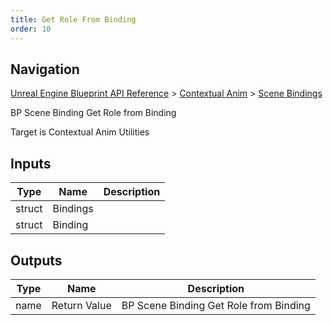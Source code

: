 ```yaml
---
title: Get Role From Binding
order: 10
---
```

## Navigation

[Unreal Engine Blueprint API Reference](https://dev.epicgames.com/documentation/en-us/unreal-engine/BlueprintAPI) > [Contextual Anim](https://dev.epicgames.com/documentation/en-us/unreal-engine/BlueprintAPI/ContextualAnim) > [Scene Bindings](https://dev.epicgames.com/documentation/en-us/unreal-engine/BlueprintAPI/ContextualAnim/SceneBindings)

BP Scene Binding Get Role from Binding

Target is Contextual Anim Utilities

## Inputs

| Type | Name | Description |
| --- | --- | --- |
| struct | Bindings |  |
| struct | Binding |  |

## Outputs

| Type | Name | Description |
| --- | --- | --- |
| name | Return Value | BP Scene Binding Get Role from Binding |
